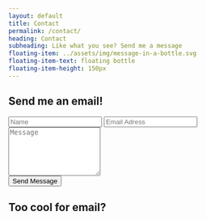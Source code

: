 ```yaml
---
layout: default
title: Contact
permalink: /contact/
heading: Contact
subheading: Like what you see? Send me a message
floating-item: ../assets/img/message-in-a-bottle.svg
floating-item-text: floating bottle
floating-item-height: 150px
---
```


<h2 class="section-title">Send me an email!</h2>
<!-- <p class="text-center text-white py-0 my-0">(Replies within a day)</p> -->
<form id="contact-form" class="row justify-content-between"  name="contact" data-netlify="true" data-netlify-recaptcha="true"> 
    <input type="text" name="name" class="col-md-5 col-lg-5 col-sm-12" placeholder="Name"> 
    <input type="text" name="email" id="email" class="col-md-6 col-lg-6 col-sm-12" placeholder="Email Adress"><br>
    <textarea class="col-12" rows="6" placeholder="Message" name="message"></textarea><br>
    <div data-netlify-recaptcha="true"></div>
    <button type="submit" class="btn btn-outline-light btn-block" id="submit-btn">Send Message</button>
</form>
<h2 class="section-title">Too cool for email?</h2>
<div  id="icons">
    <a href="https://twitter.com/JonathanSouth17" target="_blank">
        <span class="fa-stack fa-2x">
            <i class="fas fa-square fa-stack-2x"></i>
            <i class="fab fa-twitter-square fa-stack-1x fa-inverse"></i>
        </span>
    </a>
    <a href="https://www.linkedin.com/in/jonathan-southern-772b4b135/" target="_blank">
        <span class="fa-stack fa-2x">
            <i class="fas fa-square fa-stack-2x"></i>
            <i class="fab fa-linkedin fa-stack-1x fa-inverse"></i>
        </span>
    </a>
</div>